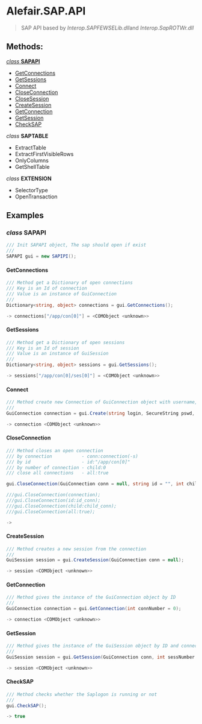 # Alefair.SAP.API

> SAP API based by *Interop.SAPFEWSELib.dll*and *Interop.SapROTWr.dll*

## Methods:

[*class* **SAPAPI**](#class-sapapi)
- [GetConnections](#GetConnections)
- [GetSessions](#GetSessions)
- [Connect](#Connect)
- [CloseConnection](#CloseConnection)
- [CloseSession](#CloseSession)
- [CreateSession](#CreateSession)
- [GetConnection](#GetConnection)
- [GetSession](#GetSession)
- [CheckSAP](#CheckSAP)


*class* **SAPTABLE**
- ExtractTable
- ExtractFirstVisibleRows
- OnlyColumns
- GetShellTable


*class* **EXTENSION**
- SelectorType
- OpenTransaction


## Examples


### *class* **SAPAPI**

```csharp
/// Init SAPAPI object, The sap should open if exist
///
SAPAPI gui = new SAPIPI();
```


#### GetConnections

```csharp
/// Method get a Dictionary of open connections
/// Key is an Id of connection
/// Value is an instance of GuiConnection
///
Dictionary<string, object> connections = gui.GetConnections();

-> connections["/app/con[0]"] = <COMObject <unknown>>
```


#### GetSessions

```csharp
/// Method get a Dictionary of open sessions
/// Key is an Id of session
/// Value is an instance of GuiSession
///
Dictionary<string, object> sessions = gui.GetSessions();

-> sessions["/app/con[0]/ses[0]"] = <COMObject <unknown>>
```


#### Connect

```csharp
/// Method create new Connection of GuiConnection object with username, password and base name
///
GuiConnection connection = gui.Create(string login, SecureString pswd, string basename);

-> connection <COMObject <unknown>>
```



#### CloseConnection

```csharp
/// Method closes an open connection
/// by connection           - conn:connection(-s)
/// by id                   - id:"/app/con[0]"
/// by number of connection - child:0
/// close all connections   - all:true

gui.CloseConnection(GuiConnection conn = null, string id = "", int child = -1, bool all = false);

///gui.CloseConnection(connection);
///gui.CloseConnection(id:id_conn);
///gui.CloseConnection(child:child_conn);
///gui.CloseConnection(all:true);

-> 
```



#### CreateSession

```csharp
/// Method creates a new session from the connection
/// 
GuiSession session = gui.CreateSession(GuiConnection conn = null);

-> session <COMObject <unknown>>
```



#### GetConnection

```csharp
/// Method gives the instance of the GuiConnection object by ID
/// 
GuiConnection connection = gui.GetConnection(int connNumber = 0);

-> connection <COMObject <unknown>>
```



#### GetSession

```csharp
/// Method gives the instance of the GuiSession object by ID and connection
/// 
GuiSession session = gui.GetSession(GuiConnection conn, int sessNumber = 0);

-> session <COMObject <unknown>>
```



#### CheckSAP

```csharp
/// Method checks whether the Saplogon is running or not
/// 
gui.CheckSAP();

-> true
```
